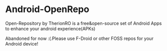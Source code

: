 # Android-OpenRepo
Open-Repository by TherionRO is a free&amp;open-source set of Android Apps to enhance your android experience(APKs)

Abandoned for now :(.Please use F-Droid or other FOSS repos for your Android device!
